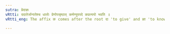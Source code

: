 ```yaml
---
sutra: प्रेदाज्ञः
vRtti: ददातेर्जानातेश्च धातोः प्रेणोपसृष्ठात् कर्मण्युपपदे कप्रत्ययो भवति ॥
vRtti_eng: The affix क comes after the root दा 'to give' and ज्ञा 'to know', when taking the preposition प्र and in composition with a word in the accusative case.

---
```

